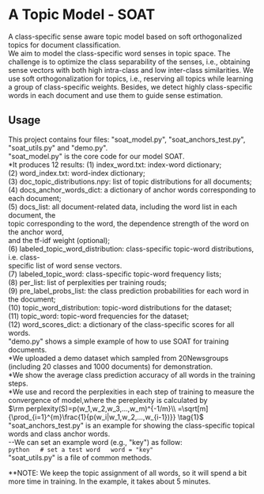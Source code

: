 # A Topic Model - SOAT

 A class-specific sense aware topic model based on soft orthogonalized topics for document classification.  
 We aim to model the class-specific word senses in topic space. The challenge is to optimize the class separability of the senses, i.e., obtaining sense vectors with both high intra-class and low inter-class similarities. We use soft orthogonalization for topics, i.e., reserving all topics while learning a group of class-specific weights. Besides, we detect highly class-specific words in each document and use them to guide sense estimation.  


## Usage

This project contains four files: "soat_model.py", "soat_anchors_test.py", "soat_utils.py" and "demo.py".   
"soat_model.py" is the core code for our model SOAT.  
  *It produces 12 results: (1) index_word.txt: index-word dictionary;  
                              (2) word_index.txt: word-index dictionary;  
                              (3) doc_topic_distributions.npy: list of topic distributions for all documents;  
                              (4) docs_anchor_words_dict: a dictionary of anchor words corresponding to each document;  
                              (5) docs_list: all document-related data, including the word list in each document, the  
                              topic corresponding to the word, the dependence strength of the word on the anchor word,  
                              and the tf-idf weight (optional);  
                              (6) labeled_topic_word_distribution: class-specific topic-word distributions, i.e. class-  
                              specific list of word sense vectors.  
                              (7) labeled_topic_word: class-specific topic-word frequency lists;  
                              (8) per_list: list of perplexities per training rouds;  
                              (9) pre_label_probs_list: the class prediction probabilities for each word in the document;  
                              (10) topic_word_distribution: topic-word distributions for the dataset;  
                              (11) topic_word: topic-word frequencies for the dataset;  
                              (12) word_scores_dict: a dictionary of the class-specific scores for all words.  
"demo.py" shows a simple example of how to use SOAT for training documents.  
  *We uploaded a demo dataset which sampled from 20Newsgroups (including 20 classes and 1000 documents) for demonstration.  
  *We show the average class prediction accuracy of all words in the training steps.  
  *We use and record the perplexities in each step of training to measure the convergence of model,where the pereplexity is calculated by  
	$\rm perplexity(S)=p(w_1,w_2,w_3,...,w_m)^{-1/m}\\ =\sqrt[m]{\prod_{i=1}^{m}\frac{1}{p(w_i|w_1,w_2,...,w_{i-1})}} \tag{1}$  
"soat_anchors_test.py" is an example for showing the class-specific topical words and class anchor words.  
	--We can set an example word (e.g., "key") as follow:  
	```python  
	# set a test word  
    word = "key"  
	```  
"soat_utils.py" is a file of common methods.  


**NOTE: We keep the topic assignment of all words, so it will spend a bit more time in training. In the example, it takes about 5 minutes.  
		

